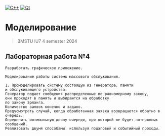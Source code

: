 [![C++](https://img.shields.io/badge/C++-2965f1)](https://en.wikipedia.org/wiki/C%2B%2B)
[![Qt](https://img.shields.io/badge/Qt-238c05)](https://www.qt.io/)


# Моделирование

> BMSTU IU7 4 semester 2024

## Лабораторная работа №4
```
Разработать графическое приложение. 

Моделирование работы системы массового обслуживания.

1. Промоделировать систему состоящую из генератора, памяти 
и обслуживающего устройства. 
Генератор подает сообщения распределенные по равномерному закону, 
они проходят в память и выбираются на обработку
по закону Эрланга. 
Количество заявок конечно и задано. 
Предусмотреть случай, когда обработанная заявка возвращается обратно в очередь. 
Определить оптимальную длину очереди, при которой не будет потерянных сообщений.
Реализовать двумя способами: используя пошаговый и событийный проходы.
    
```